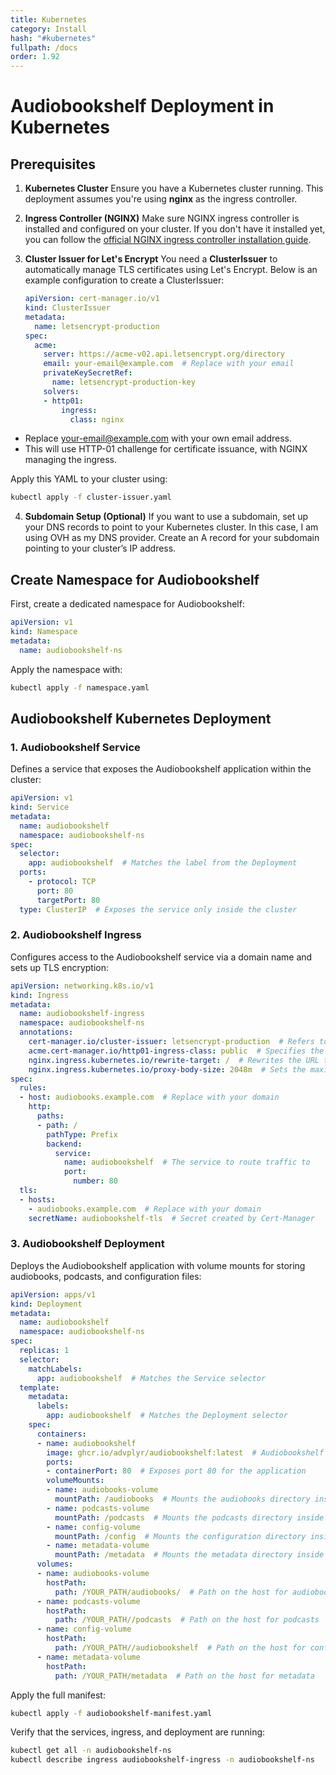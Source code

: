 ```yaml
---
title: Kubernetes
category: Install
hash: "#kubernetes"
fullpath: /docs
order: 1.92
---
```


# Audiobookshelf Deployment in Kubernetes

## Prerequisites

1. **Kubernetes Cluster**
   Ensure you have a Kubernetes cluster running. This deployment assumes you're using **nginx** as the ingress controller.

2. **Ingress Controller (NGINX)**
   Make sure NGINX ingress controller is installed and configured on your cluster. If you don't have it installed yet, you can follow the [official NGINX ingress controller installation guide](https://kubernetes.github.io/ingress-nginx/deploy/).

3. **Cluster Issuer for Let's Encrypt**
   You need a **ClusterIssuer** to automatically manage TLS certificates using Let's Encrypt. Below is an example configuration to create a ClusterIssuer:

   ```yaml
   apiVersion: cert-manager.io/v1
   kind: ClusterIssuer
   metadata:
     name: letsencrypt-production
   spec:
     acme:
       server: https://acme-v02.api.letsencrypt.org/directory
       email: your-email@example.com  # Replace with your email
       privateKeySecretRef:
         name: letsencrypt-production-key
       solvers:
       - http01:
           ingress:
             class: nginx

* Replace your-email@example.com with your own email address.
* This will use HTTP-01 challenge for certificate issuance, with NGINX managing the ingress.

Apply this YAML to your cluster using:

```bash
kubectl apply -f cluster-issuer.yaml
```
4. **Subdomain Setup (Optional)** If you want to use a subdomain, set up your DNS records to point to your Kubernetes cluster. In this case, I am using OVH as my DNS provider. Create an A record for your subdomain pointing to your cluster’s IP address.

## Create Namespace for Audiobookshelf
First, create a dedicated namespace for Audiobookshelf:
```yaml
apiVersion: v1
kind: Namespace
metadata:
  name: audiobookshelf-ns
```
Apply the namespace with:
```bash
kubectl apply -f namespace.yaml
```
## Audiobookshelf Kubernetes Deployment
### 1. Audiobookshelf Service
Defines a service that exposes the Audiobookshelf application within the cluster:
```yaml
apiVersion: v1
kind: Service
metadata:
  name: audiobookshelf
  namespace: audiobookshelf-ns
spec:
  selector:
    app: audiobookshelf  # Matches the label from the Deployment
  ports:
    - protocol: TCP
      port: 80
      targetPort: 80
  type: ClusterIP  # Exposes the service only inside the cluster
```
### 2. Audiobookshelf Ingress
Configures access to the Audiobookshelf service via a domain name and sets up TLS encryption:

```yaml
apiVersion: networking.k8s.io/v1
kind: Ingress
metadata:
  name: audiobookshelf-ingress
  namespace: audiobookshelf-ns
  annotations:
    cert-manager.io/cluster-issuer: letsencrypt-production  # Refers to the Let's Encrypt ClusterIssuer
    acme.cert-manager.io/http01-ingress-class: public  # Specifies the ingress class
    nginx.ingress.kubernetes.io/rewrite-target: /  # Rewrites the URL to the service
    nginx.ingress.kubernetes.io/proxy-body-size: 2048m  # Sets the maximum allowed request body size
spec:
  rules:
  - host: audiobooks.example.com  # Replace with your domain
    http:
      paths:
      - path: /
        pathType: Prefix
        backend:
          service:
            name: audiobookshelf  # The service to route traffic to
            port:
              number: 80
  tls:
  - hosts:
    - audiobooks.example.com  # Replace with your domain
    secretName: audiobookshelf-tls  # Secret created by Cert-Manager
```
### 3. Audiobookshelf Deployment
Deploys the Audiobookshelf application with volume mounts for storing audiobooks, podcasts, and configuration files:

```yaml
apiVersion: apps/v1
kind: Deployment
metadata:
  name: audiobookshelf
  namespace: audiobookshelf-ns
spec:
  replicas: 1
  selector:
    matchLabels:
      app: audiobookshelf  # Matches the Service selector
  template:
    metadata:
      labels:
        app: audiobookshelf  # Matches the Deployment selector
    spec:
      containers:
      - name: audiobookshelf
        image: ghcr.io/advplyr/audiobookshelf:latest  # Audiobookshelf container image
        ports:
        - containerPort: 80  # Exposes port 80 for the application
        volumeMounts:
        - name: audiobooks-volume
          mountPath: /audiobooks  # Mounts the audiobooks directory inside the container
        - name: podcasts-volume
          mountPath: /podcasts  # Mounts the podcasts directory inside the container
        - name: config-volume
          mountPath: /config  # Mounts the configuration directory inside the container
        - name: metadata-volume
          mountPath: /metadata  # Mounts the metadata directory inside the container
      volumes:
      - name: audiobooks-volume
        hostPath:
          path: /YOUR_PATH/audiobooks/  # Path on the host for audiobooks
      - name: podcasts-volume
        hostPath:
          path: /YOUR_PATH//podcasts  # Path on the host for podcasts
      - name: config-volume
        hostPath:
          path: /YOUR_PATH//audiobookshelf  # Path on the host for configuration files
      - name: metadata-volume
        hostPath:
          path: /YOUR_PATH/metadata  # Path on the host for metadata
```
Apply the full manifest:
```bash
kubectl apply -f audiobookshelf-manifest.yaml
```
Verify that the services, ingress, and deployment are running:
```bash
kubectl get all -n audiobookshelf-ns
kubectl describe ingress audiobookshelf-ingress -n audiobookshelf-ns

```
